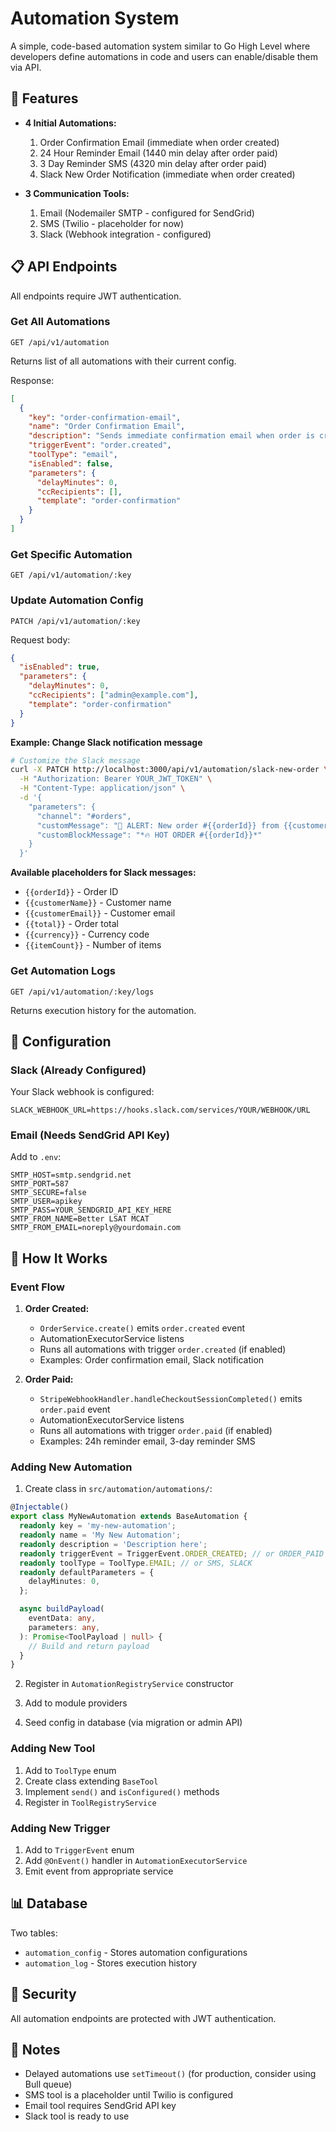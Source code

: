 # Automation System

A simple, code-based automation system similar to Go High Level where developers define automations in code and users can enable/disable them via API.

## 🎯 Features

- **4 Initial Automations:**
  1. Order Confirmation Email (immediate when order created)
  2. 24 Hour Reminder Email (1440 min delay after order paid)
  3. 3 Day Reminder SMS (4320 min delay after order paid)
  4. Slack New Order Notification (immediate when order created)

- **3 Communication Tools:**
  1. Email (Nodemailer SMTP - configured for SendGrid)
  2. SMS (Twilio - placeholder for now)
  3. Slack (Webhook integration - configured)

## 📋 API Endpoints

All endpoints require JWT authentication.

### Get All Automations

```
GET /api/v1/automation
```

Returns list of all automations with their current config.

Response:

```json
[
  {
    "key": "order-confirmation-email",
    "name": "Order Confirmation Email",
    "description": "Sends immediate confirmation email when order is created",
    "triggerEvent": "order.created",
    "toolType": "email",
    "isEnabled": false,
    "parameters": {
      "delayMinutes": 0,
      "ccRecipients": [],
      "template": "order-confirmation"
    }
  }
]
```

### Get Specific Automation

```
GET /api/v1/automation/:key
```

### Update Automation Config

```
PATCH /api/v1/automation/:key
```

Request body:

```json
{
  "isEnabled": true,
  "parameters": {
    "delayMinutes": 0,
    "ccRecipients": ["admin@example.com"],
    "template": "order-confirmation"
  }
}
```

**Example: Change Slack notification message**

```bash
# Customize the Slack message
curl -X PATCH http://localhost:3000/api/v1/automation/slack-new-order \
  -H "Authorization: Bearer YOUR_JWT_TOKEN" \
  -H "Content-Type: application/json" \
  -d '{
    "parameters": {
      "channel": "#orders",
      "customMessage": "🚀 ALERT: New order #{{orderId}} from {{customerName}} worth ${{total}}!",
      "customBlockMessage": "*🔥 HOT ORDER #{{orderId}}*"
    }
  }'
```

**Available placeholders for Slack messages:**

- `{{orderId}}` - Order ID
- `{{customerName}}` - Customer name
- `{{customerEmail}}` - Customer email
- `{{total}}` - Order total
- `{{currency}}` - Currency code
- `{{itemCount}}` - Number of items

### Get Automation Logs

```
GET /api/v1/automation/:key/logs
```

Returns execution history for the automation.

## 🔧 Configuration

### Slack (Already Configured)

Your Slack webhook is configured:

```env
SLACK_WEBHOOK_URL=https://hooks.slack.com/services/YOUR/WEBHOOK/URL
```

### Email (Needs SendGrid API Key)

Add to `.env`:

```env
SMTP_HOST=smtp.sendgrid.net
SMTP_PORT=587
SMTP_SECURE=false
SMTP_USER=apikey
SMTP_PASS=YOUR_SENDGRID_API_KEY_HERE
SMTP_FROM_NAME=Better LSAT MCAT
SMTP_FROM_EMAIL=noreply@yourdomain.com
```

## 🚀 How It Works

### Event Flow

1. **Order Created:**
   - `OrderService.create()` emits `order.created` event
   - AutomationExecutorService listens
   - Runs all automations with trigger `order.created` (if enabled)
   - Examples: Order confirmation email, Slack notification

2. **Order Paid:**
   - `StripeWebhookHandler.handleCheckoutSessionCompleted()` emits `order.paid` event
   - AutomationExecutorService listens
   - Runs all automations with trigger `order.paid` (if enabled)
   - Examples: 24h reminder email, 3-day reminder SMS

### Adding New Automation

1. Create class in `src/automation/automations/`:

```typescript
@Injectable()
export class MyNewAutomation extends BaseAutomation {
  readonly key = 'my-new-automation';
  readonly name = 'My New Automation';
  readonly description = 'Description here';
  readonly triggerEvent = TriggerEvent.ORDER_CREATED; // or ORDER_PAID
  readonly toolType = ToolType.EMAIL; // or SMS, SLACK
  readonly defaultParameters = {
    delayMinutes: 0,
  };

  async buildPayload(
    eventData: any,
    parameters: any,
  ): Promise<ToolPayload | null> {
    // Build and return payload
  }
}
```

2. Register in `AutomationRegistryService` constructor

3. Add to module providers

4. Seed config in database (via migration or admin API)

### Adding New Tool

1. Add to `ToolType` enum
2. Create class extending `BaseTool`
3. Implement `send()` and `isConfigured()` methods
4. Register in `ToolRegistryService`

### Adding New Trigger

1. Add to `TriggerEvent` enum
2. Add `@OnEvent()` handler in `AutomationExecutorService`
3. Emit event from appropriate service

## 📊 Database

Two tables:

- `automation_config` - Stores automation configurations
- `automation_log` - Stores execution history

## 🔐 Security

All automation endpoints are protected with JWT authentication.

## 📝 Notes

- Delayed automations use `setTimeout()` (for production, consider using Bull queue)
- SMS tool is a placeholder until Twilio is configured
- Email tool requires SendGrid API key
- Slack tool is ready to use
